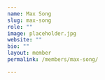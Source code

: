 ```yaml
---
name: Max Song
slug: max-song
role: ""
image: placeholder.jpg
website: ""
bio: ""
layout: member
permalink: /members/max-song/

---
```

